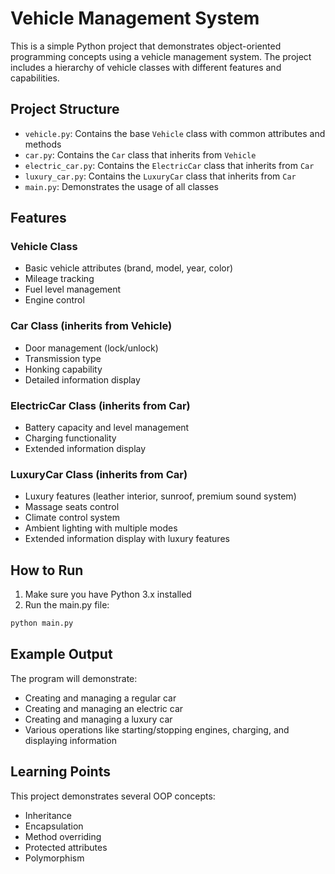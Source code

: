 # Vehicle Management System

This is a simple Python project that demonstrates object-oriented programming concepts using a vehicle management system. The project includes a hierarchy of vehicle classes with different features and capabilities.

## Project Structure

- `vehicle.py`: Contains the base `Vehicle` class with common attributes and methods
- `car.py`: Contains the `Car` class that inherits from `Vehicle`
- `electric_car.py`: Contains the `ElectricCar` class that inherits from `Car`
- `luxury_car.py`: Contains the `LuxuryCar` class that inherits from `Car`
- `main.py`: Demonstrates the usage of all classes

## Features

### Vehicle Class
- Basic vehicle attributes (brand, model, year, color)
- Mileage tracking
- Fuel level management
- Engine control

### Car Class (inherits from Vehicle)
- Door management (lock/unlock)
- Transmission type
- Honking capability
- Detailed information display

### ElectricCar Class (inherits from Car)
- Battery capacity and level management
- Charging functionality
- Extended information display

### LuxuryCar Class (inherits from Car)
- Luxury features (leather interior, sunroof, premium sound system)
- Massage seats control
- Climate control system
- Ambient lighting with multiple modes
- Extended information display with luxury features

## How to Run

1. Make sure you have Python 3.x installed
2. Run the main.py file:
```bash
python main.py
```

## Example Output

The program will demonstrate:
- Creating and managing a regular car
- Creating and managing an electric car
- Creating and managing a luxury car
- Various operations like starting/stopping engines, charging, and displaying information

## Learning Points

This project demonstrates several OOP concepts:
- Inheritance
- Encapsulation
- Method overriding
- Protected attributes
- Polymorphism 